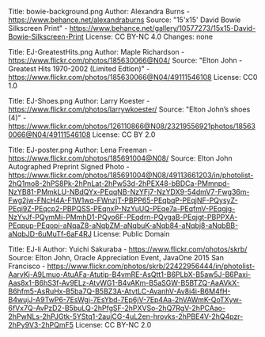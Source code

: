 Title: bowie-background.png
	Author: Alexandra Burns - https://www.behance.net/alexandraburns
	Source: "15'x15' David Bowie Silkscreen Print" - https://www.behance.net/gallery/10577273/15x15-David-Bowie-Silkscreen-Print
	License: CC BY-NC 4.0
	Changes: none

Title: EJ-GreatestHits.png
	Author: Maple Richardson - https://www.flickr.com/photos/185630066@N04/
	Source: "Elton John - Greatest Hits 1970-2002 (Limited Edtion)" - https://www.flickr.com/photos/185630066@N04/49111546108
	License: CC0 1.0 

Title: EJ-Shoes.png
	Author: Larry Koester - https://www.flickr.com/photos/larrywkoester/
	Source: "Elton John’s shoes (4)" - https://www.flickr.com/photos/126110866@N08/23219556921photos/185630066@N04/49111546108
	License: CC BY 2.0 

Title: EJ-poster.png
	Author: Lena Freeman - https://www.flickr.com/photos/185691004@N08/
	Source: Elton John Autographed Preprint Signed Photo - https://www.flickr.com/photos/185691004@N08/49113661203/in/photolist-2hQ1mo8-2hPS8Pk-2hPnLat-2hPw53d-2hPEX48-bBDCa-PMmnpd-NzYB81-PMmkLU-NBdQYx-PEqqNB-NzYFj7-NzYDX9-54dmV7-Fwg36m-Fwg2jw-FNcH4A-F1W1wq-FWnzjT-PBPP65-PEqbqP-PEqjNF-PQysyZ-PEqi9Z-PEqcp2-PBPQSS-PEqnxP-NzYuUQ-PEqe7a-PEqfmV-PEqgjg-NzYvJf-PQymMi-PMmhD1-PQyo6F-PEqdrn-PQygaB-PEqjgt-PBPPXA-PEqpup-PEqopi-aNqaZ8-aNqbZM-aNqbuK-aNqb84-aNqbj8-aNqbBB-aNqbJD-6uMuTf-6aF4RJ
	License: Public Domain

Title: EJ-li
	Author: Yuichi Sakuraba - https://www.flickr.com/photos/skrb/
	Source: Elton John, Oracle Appreciation Event, JavaOne 2015 San Francisco - https://www.flickr.com/photos/skrb/22422956444/in/photolist-AarvKj-A9Lmuo-AtuAFa-Atutip-B4vmRE-AsQtt1-B6PLbX-B5aw5J-B6Paxi-Aas8x1-B6hS3f-Av9ELz-AtvWG1-B4vAKm-B5aSGW-B5BTZQ-AaAVkX-B6hfm5-AsRuHx-B5ba7Q-B5BZ3A-AtvtLC-AvanhV-Av8i4i-B6M4fH-B4wujJ-A9TwP6-7EsWgj-7EsYbd-7Ep6jV-7Ep4Aa-2hVAWmK-QoTXyw-6fVx7Q-AvPzD2-B5buLQ-2hPfgSF-2hPXVSo-2hQ7RgV-2hPCAao-2hPwNLs-2hPJGtk-5YStq1-2aujCG-4uL2en-hrovks-2hPBE4V-2hQ4pzr-2hPy9V3-2hPQmF5
	License: CC BY-NC 2.0